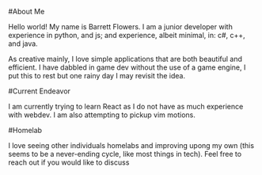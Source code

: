 #About Me

Hello world! My name is Barrett Flowers. I am a junior developer with experience in python, and js; and experience, albeit minimal, in: c#, c++, and java.

As creative mainly, I love simple applications that are both beautiful and efficient. I have dabbled in game dev without
the use of a game engine, I put this to rest but one rainy day I may revisit the idea.

#Current Endeavor

I am currently trying to learn React as I do not have as much experience with webdev. I am also attempting to pickup vim motions.

#Homelab

I love seeing other individuals homelabs and improving upong my own (this seems to be a never-ending cycle, like most things in tech).
Feel free to reach out if you would like to discuss 
